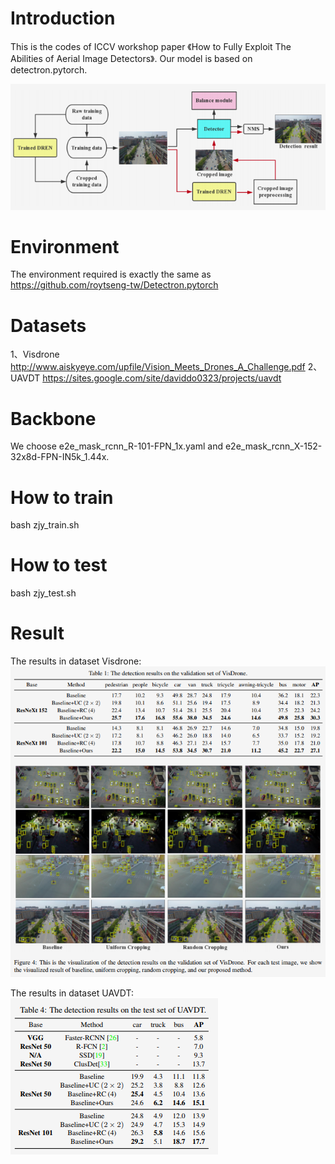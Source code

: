 
# Introduction
This is the codes of ICCV workshop paper 《How to Fully Exploit The Abilities of Aerial Image Detectors》.
Our model is based on detectron.pytorch.

![image](https://github.com/zhangjunyi1225054736/ACDT/blob/master/Selection_294.png)


# Environment
The environment required is exactly the same as https://github.com/roytseng-tw/Detectron.pytorch
# Datasets
1、Visdrone http://www.aiskyeye.com/upfile/Vision_Meets_Drones_A_Challenge.pdf
2、UAVDT https://sites.google.com/site/daviddo0323/projects/uavdt

# Backbone
We choose e2e_mask_rcnn_R-101-FPN_1x.yaml and e2e_mask_rcnn_X-152-32x8d-FPN-IN5k_1.44x.

# How to train
bash zjy_train.sh

# How to test
bash zjy_test.sh

# Result
The results in dataset Visdrone:
![image](https://github.com/zhangjunyi1225054736/ACDT/blob/master/Selection_292.png)

The results in dataset UAVDT:
![image](https://github.com/zhangjunyi1225054736/ACDT/blob/master/Selection_293.png)

